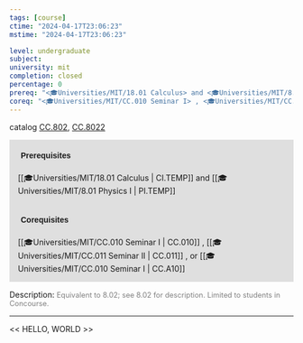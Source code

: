 ```yaml
---
tags: [course]
ctime: "2024-04-17T23:06:23"
mstime: "2024-04-17T23:06:23"

level: undergraduate
subject: 
university: mit
completion: closed
percentage: 0
prereq: "<🎓Universities/MIT/18.01 Calculus> and <🎓Universities/MIT/8.01 Physics I>"
coreq: "<🎓Universities/MIT/CC.010 Seminar I> , <🎓Universities/MIT/CC.011 Seminar II> , or <🎓Universities/MIT/CC.010 Seminar I>"
---
```


catalog [CC.802](http://student.mit.edu/catalog/mCCa.html#CC.802), [CC.8022](http://student.mit.edu/catalog/mCCa.html#CC.8022)

<span style="display: block; padding: 15px; background-color: rgb(100, 100, 100, 0.2);"><font id="m_prereq150_0" style="display: block; font-family: Arial, sans-serif; font-weight: bold; padding: 5px">Prerequisites</font><br><span id="prereq150_0">[[🎓Universities/MIT/18.01 Calculus | CI.TEMP]] and [[🎓Universities/MIT/8.01 Physics I | PI.TEMP]]</span></span>
<span style="display: block; padding: 15px; background-color: rgb(100, 100, 100, 0.2);"><font id="m_coreq150_0" style="display: block; font-family: Arial, sans-serif; font-weight: bold; padding: 5px">Corequisites</font><br><span id="coreq150_0">[[🎓Universities/MIT/CC.010 Seminar I | CC.010]] , [[🎓Universities/MIT/CC.011 Seminar II | CC.011]] , or [[🎓Universities/MIT/CC.010 Seminar I | CC.A10]]</span></span>

<font style="">Description:</font>
<font style="color: grey; font-size: 0.8rem;">Equivalent to 8.02; see 8.02 for description. Limited to students in Concourse.</font>



---

<< HELLO, WORLD >>
